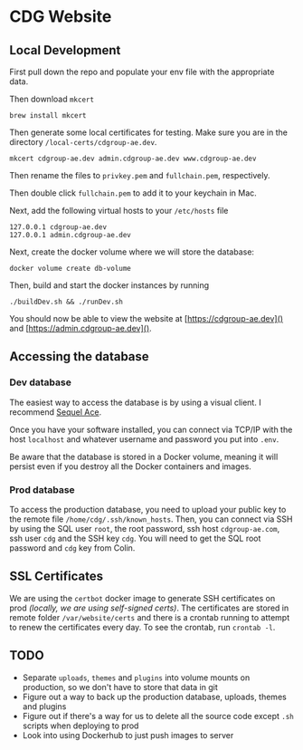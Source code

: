 # CDG Website

## Local Development

First pull down the repo and populate your env file with the appropriate data.

Then download `mkcert`

```
brew install mkcert
```

Then generate some local certificates for testing. Make sure you are in the directory `/local-certs/cdgroup-ae.dev`.

```
mkcert cdgroup-ae.dev admin.cdgroup-ae.dev www.cdgroup-ae.dev
```

Then rename the files to `privkey.pem` and `fullchain.pem`, respectively.

Then double click `fullchain.pem` to add it to your keychain in Mac.

Next, add the following virtual hosts to your `/etc/hosts` file

```
127.0.0.1 cdgroup-ae.dev
127.0.0.1 admin.cdgroup-ae.dev
```

Next, create the docker volume where we will store the database:

```
docker volume create db-volume
```

Then, build and start the docker instances by running

```
./buildDev.sh && ./runDev.sh
```

You should now be able to view the website at [https://cdgroup-ae.dev]() and [https://admin.cdgroup-ae.dev]().

## Accessing the database

### Dev database

The easiest way to access the database is by using a visual client. I recommend [Sequel Ace](https://sequel-ace.com/).

Once you have your software installed, you can connect via TCP/IP with the host `localhost` and whatever username and password you put into `.env`.

Be aware that the database is stored in a Docker volume, meaning it will persist even if you destroy all the Docker containers and images.

### Prod database

To access the production database, you need to upload your public key to the remote file `/home/cdg/.ssh/known_hosts`. Then, you can connect via SSH by using the SQL user `root`, the root password, ssh host `cdgroup-ae.com`, ssh user `cdg` and the SSH key `cdg`. You will need to get the SQL root password and `cdg` key from Colin.

## SSL Certificates

We are using the `certbot` docker image to generate SSH certificates on prod _(locally, we are using self-signed certs)_. The certificates are stored in remote folder `/var/website/certs` and there is a crontab running to attempt to renew the certificates every day. To see the crontab, run `crontab -l`.

## TODO

- Separate `uploads`, `themes` and `plugins` into volume mounts on production, so we don't have to store that data in git
- Figure out a way to back up the production database, uploads, themes and plugins
- Figure out if there's a way for us to delete all the source code except `.sh` scripts when deploying to prod
- Look into using Dockerhub to just push images to server
